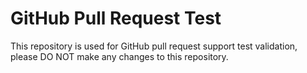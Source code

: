 # GitHub Pull Request Test

This repository is used for GitHub pull request support test validation, please DO NOT make any changes to this repository.
